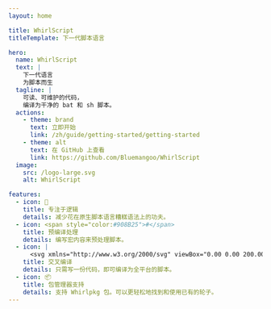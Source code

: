 ```yaml
---
layout: home

title: WhirlScript
titleTemplate: 下一代脚本语言

hero:
  name: WhirlScript
  text: |
    下一代语言
    为脚本而生
  tagline: |
    可读、可维护的代码，
    编译为干净的 bat 和 sh 脚本。
  actions:
    - theme: brand
      text: 立即开始
      link: /zh/guide/getting-started/getting-started
    - theme: alt
      text: 在 GitHub 上查看
      link: https://github.com/Bluemangoo/WhirlScript
  image:
    src: /logo-large.svg
    alt: WhirlScript

features:
  - icon: 📝
    title: 专注于逻辑
    details: 减少花在原生脚本语言糟糕语法上的功夫。
  - icon: <span style="color:#908B25">#</span>
    title: 预编译处理
    details: 编写宏内容来预处理脚本。
  - icon: |
      <svg xmlns="http://www.w3.org/2000/svg" viewBox="0.00 0.00 200.00 200.00"><path fill="#303c42" d="M 100.71 103.13 Q 99.01 90.60 93.26 79.65 Q 92.99 79.14 92.49 79.42 Q 87.95 81.99 83.50 83.17 C 81.13 83.79 78.16 81.79 76.28 80.44 Q 75.77 80.08 75.53 80.65 Q 73.30 85.75 70.63 90.65 Q 67.73 95.96 64.34 108.28 Q 64.20 108.82 64.58 109.22 C 67.10 111.81 68.40 115.38 70.15 118.48 C 71.78 121.36 74.69 122.47 76.46 125.38 Q 76.74 125.84 77.27 125.94 L 79.30 126.33 L 74.73 131.13 C 74.10 127.81 72.70 125.81 70.18 123.96 C 66.84 121.52 64.71 116.24 62.85 112.51 A 0.64 0.64 0.0 0 0 61.65 112.66 C 61.21 114.62 60.78 117.05 58.52 117.71 Q 56.30 118.36 53.67 118.84 A 0.76 0.76 0.0 0 0 53.07 119.78 Q 54.16 123.79 53.30 127.66 Q 53.10 128.55 53.98 128.78 Q 57.26 129.63 60.27 129.75 Q 62.58 129.84 65.65 131.10 Q 68.99 132.47 72.38 133.70 L 70.12 136.21 Q 69.77 136.60 69.27 136.43 C 66.20 135.36 63.26 133.42 59.94 133.32 C 57.06 133.23 48.18 132.29 49.54 127.50 Q 50.40 124.51 49.63 121.24 C 48.34 115.70 52.97 115.35 56.82 114.49 Q 57.56 114.33 57.66 113.58 Q 58.01 110.67 60.00 109.15 Q 60.56 108.72 60.72 108.03 Q 62.94 98.30 66.89 90.19 Q 69.38 85.09 71.60 80.43 C 73.92 75.55 73.27 70.36 73.77 65.21 C 74.42 58.51 76.70 51.90 84.35 51.22 C 99.01 49.93 101.41 64.31 101.00 75.25 Q 100.88 78.55 103.21 81.42 Q 107.09 86.18 110.85 91.26 A 0.72 0.72 0.0 0 1 110.80 92.16 L 100.71 103.13 Z"/><path fill="#ffffff" d="M 81.13 66.54 A 1.73 1.73 0.0 0 0 78.08 66.43 Q 76.96 68.36 77.99 70.37 Q 78.00 70.39 77.98 70.40 L 77.74 70.52 Q 77.54 70.63 77.42 70.42 Q 75.34 66.55 77.80 63.35 A 2.20 2.19 38.8 0 1 80.97 63.01 Q 83.59 65.23 82.27 69.15 Q 81.94 70.14 81.84 69.10 Q 81.69 67.70 81.13 66.54 Z"/><path fill="#ffffff" d="M 91.14 66.11 A 1.61 1.61 0.0 0 0 88.56 66.33 Q 87.78 67.62 87.87 69.11 Q 87.89 69.33 87.76 69.52 Q 87.60 69.74 87.45 69.68 Q 87.35 69.64 87.31 69.53 Q 85.82 65.33 88.84 62.80 A 1.20 1.17 -66.6 0 1 89.50 62.53 Q 91.46 62.38 92.30 64.09 Q 94.09 67.70 91.90 70.60 Q 91.21 71.51 91.62 70.44 Q 92.62 67.81 91.14 66.11 Z"/><path fill="#0077d4" d="M 112.78 102.65 C 123.91 90.65 135.04 78.41 146.31 66.39 A 2.31 2.31 0.0 0 1 149.08 65.93 C 150.83 66.86 150.55 67.79 150.55 69.81 Q 150.56 85.04 150.55 102.41 A 2.10 2.10 0.0 0 1 148.45 104.50 L 114.33 104.50 A 2.34 2.34 0.0 0 1 113.48 104.34 Q 111.81 103.70 112.78 102.65 Z"/><path fill="#f68919" d="M 91.08 75.26 Q 91.98 75.86 90.99 76.30 L 83.30 79.78 Q 82.57 80.12 81.89 79.70 L 77.42 76.98 A 0.63 0.62 -51.8 0 1 77.31 76.00 Q 83.28 70.05 91.08 75.26 Z"/><path fill="#ffffff" d="M 100.71 103.13 L 79.30 126.33 L 77.27 125.94 Q 76.74 125.84 76.46 125.38 C 74.69 122.47 71.78 121.36 70.15 118.48 C 68.40 115.38 67.10 111.81 64.58 109.22 Q 64.20 108.82 64.34 108.28 Q 67.73 95.96 70.63 90.65 Q 73.30 85.75 75.53 80.65 Q 75.77 80.08 76.28 80.44 C 78.16 81.79 81.13 83.79 83.50 83.17 Q 87.95 81.99 92.49 79.42 Q 92.99 79.14 93.26 79.65 Q 99.01 90.60 100.71 103.13 Z"/><rect fill="#0077d4" x="111.88" y="109.19" width="38.68" height="38.68" rx="2.18"/><path fill="#0077d4" d="M 107.08 110.33 Q 107.47 128.28 107.22 145.75 A 2.16 2.15 0.4 0 1 105.06 147.87 L 71.49 147.88 A 0.20 0.20 0.0 0 1 71.34 147.55 Q 88.71 128.71 105.98 110.07 Q 106.16 109.87 106.43 109.82 Q 107.07 109.69 107.08 110.33 Z"/><path fill="#f68919" d="M 74.73 131.13 L 72.38 133.70 Q 68.99 132.47 65.65 131.10 Q 62.58 129.84 60.27 129.75 Q 57.26 129.63 53.98 128.78 Q 53.10 128.55 53.30 127.66 Q 54.16 123.79 53.07 119.78 A 0.76 0.76 0.0 0 1 53.67 118.84 Q 56.30 118.36 58.52 117.71 C 60.78 117.05 61.21 114.62 61.65 112.66 A 0.64 0.64 0.0 0 1 62.85 112.51 C 64.71 116.24 66.84 121.52 70.18 123.96 C 72.70 125.81 74.10 127.81 74.73 131.13 Z"/></svg>
    title: 交叉编译
    details: 只需写一份代码，即可编译为全平台的脚本。
  - icon: 📦
    title: 包管理器支持
    details: 支持 Whirlpkg 包。可以更轻松地找到和使用已有的轮子。
---
```


<style>
:root {
  --vp-home-hero-name-color: transparent;
  --vp-home-hero-name-background: -webkit-linear-gradient(120deg, #4879A8 30%, #B0D8F2);

  --vp-home-hero-image-background-image: linear-gradient(-45deg, #4879A8 50%, #B0D8F2 50%);
  --vp-home-hero-image-filter: blur(44px);
}

@media (min-width: 640px) {
  :root {
    --vp-home-hero-image-filter: blur(56px);
  }
}

@media (min-width: 960px) {
  :root {
    --vp-home-hero-image-filter: blur(68px);
  }
}
</style>
